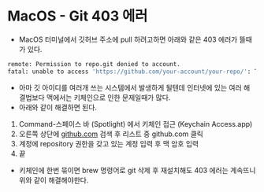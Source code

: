 # MacOS - Git 403 에러

- MacOS 터미널에서 깃허브 주소에 pull 하려고하면 아래와 같은 403 에러가 뜰때가 있다.

```bash
remote: Permission to repo.git denied to account.
fatal: unable to access 'https://github.com/your-account/your-repo/': The requested URL returned error: 403
```

- 아마 깃 아이디를 여러개 쓰는 시스템에서 발생하게 될텐데 인터넷에 있는 여러 해결법보다 맥에서는 키체인으로 인한 문제일때가 많다.
- 아래와 같이 해결하면 된다.

1. Command-스페이스 바 (Spotlight) 에서 키체인 접근 (Keychain Access.app)
2. 오른쪽 상단에 [github.com](http://github.com) 검색 후 리스트 중 github.com 클릭
3. 계정에 repository 권한을 갖고 있는 계정 입력 후 맥 암호 입력
4. 끝

- 키체인에 한번 묶이면 brew 명령어로 git 삭제 후 재설치해도 403 에러는 계속뜨니 위와 같이 해결해야한다.